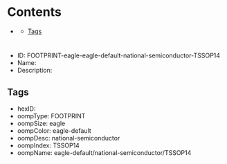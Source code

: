 



Contents
========

* [](#)
	* [Tags](#tags)

# 

- ID: FOOTPRINT-eagle-eagle-default-national-semiconductor-TSSOP14
- Name: 
- Description: 

## Tags

- hexID: 
- oompType: FOOTPRINT
- oompSize: eagle
- oompColor: eagle-default
- oompDesc: national-semiconductor
- oompIndex: TSSOP14
- oompName: eagle-default/national-semiconductor/TSSOP14
